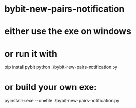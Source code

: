 # bybit-new-pairs-notification

# either use the exe on windows

# or run it with 
pip install pybit
python .\bybit-new-pairs-notification.py

# or build your own exe:
pyinstaller.exe --onefile .\bybit-new-pairs-notification.py
